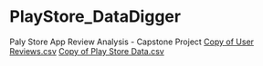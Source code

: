 # PlayStore_DataDigger
Paly Store App Review Analysis - Capstone Project
[Copy of User Reviews.csv](https://github.com/madhavimali/PlayStore_DataDigger/files/9222881/Copy.of.User.Reviews.csv)
[Copy of Play Store Data.csv](https://github.com/madhavimali/PlayStore_DataDigger/files/9222883/Copy.of.Play.Store.Data.csv)
